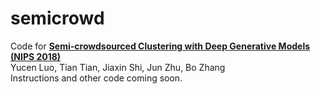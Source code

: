 # semicrowd
Code for 
**<a href="https://arxiv.org/pdf/1810.11971">Semi-crowdsourced Clustering with Deep Generative Models (NIPS 2018)
</a>**
<br>
Yucen Luo, Tian Tian, Jiaxin Shi, Jun Zhu, Bo Zhang
<br>
Instructions and other code coming soon.
